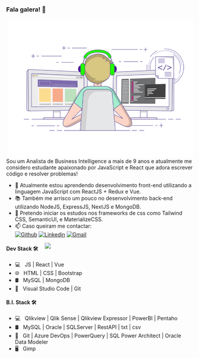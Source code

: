 ### Fala galera! 👋 

<img align="right" alt="GIF" src="https://raw.githubusercontent.com/devSouvik/devSouvik/master/gif3.gif" width="500"/>
Sou um Analista de Business Intelligence a mais de 9 anos e atualmente me considero estudante apaixonado por JavaScript e React que adora escrever código e resolver problemas!

- 🔭 Atualmente estou aprendendo desenvolvimento front-end utilizando a linguagem JavaScript com ReactJS + Redux e Vue.
- 📚 Também me arrisco um pouco no desenvolvimento back-end utilizando NodeJS, ExpressJS, NextJS e MongoDB.
- 🦄 Pretendo iniciar os estudos nos frameworks de css como Tailwind CSS, SemanticUI, e MaterializeCSS.
- 📫 Caso queiram me contactar: <br>
[![Github](https://img.shields.io/badge/-Github-000?style=flat&logo=Github&logoColor=white)](https://github.com/joaosutel)
[![Linkedin](https://img.shields.io/badge/-LinkedIn-blue?style=flat&logo=Linkedin&logoColor=white)](https://www.linkedin.com/in/jsutel/)
[![Gmail](https://img.shields.io/badge/-Gmail-c14438?style=flat&logo=Gmail&logoColor=white)](mailto:joao.sutel@gmail.com)

[<img align="right" width="400" src="https://github-readme-stats.vercel.app/api?username=joaosutel&show_icons=true"/>](https://github.com/joaosutel/)

#### Dev Stack 🛠 

- 💻 &nbsp; JS | React | Vue  
- 🌐 &nbsp; HTML | CSS | Bootstrap 
- 🛢 &nbsp; MySQL | MongoDB
- 🔧 &nbsp; Visual Studio Code | Git

#### B.I. Stack 🛠 

- 💻 &nbsp; Qlikview | Qlik Sense | Qlikview Expressor | PowerBI | Pentaho
- 🛢 &nbsp; MySQL | Oracle | SQLServer | RestAPI | txt | csv
- 🔧 &nbsp; Git | Azure DevOps | PowerQuery | SQL Power Architect | Oracle Data Modeler
- 🖥 &nbsp; Gimp




